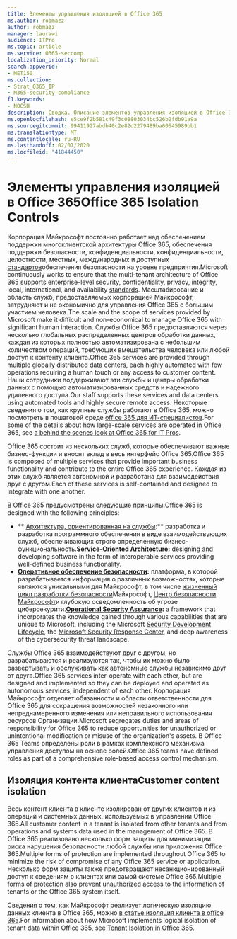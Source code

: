 ```yaml
---
title: Элементы управления изоляцией в Office 365
ms.author: robmazz
author: robmazz
manager: laurawi
audience: ITPro
ms.topic: article
ms.service: O365-seccomp
localization_priority: Normal
search.appverid:
- MET150
ms.collection:
- Strat_O365_IP
- M365-security-compliance
f1.keywords:
- NOCSH
description: Сводка. Описание элементов управления изоляцией в Office 365.
ms.openlocfilehash: e5ce9f2b581c49f3c08803034bc526b2fdb91a9a
ms.sourcegitcommit: 99411927abdb40c2e82d2279489ba60545989bb1
ms.translationtype: MT
ms.contentlocale: ru-RU
ms.lasthandoff: 02/07/2020
ms.locfileid: "41844450"
---
```

# <a name="office-365-isolation-controls"></a><span data-ttu-id="36d51-103">Элементы управления изоляцией в Office 365</span><span class="sxs-lookup"><span data-stu-id="36d51-103">Office 365 Isolation Controls</span></span> 

<span data-ttu-id="36d51-104">Корпорация Майкрософт постоянно работает над обеспечением поддержки многоклиентской архитектуры Office 365, обеспечения поддержки безопасности, конфиденциальности, конфиденциальности, целостности, местных, международных и доступных [стандартов](https://www.microsoft.com/TrustCenter/Compliance?service=Office#Icons)обеспечения безопасности на уровне предприятия.</span><span class="sxs-lookup"><span data-stu-id="36d51-104">Microsoft continuously works to ensure that the multi-tenant architecture of Office 365 supports enterprise-level security, confidentiality, privacy, integrity, local, international, and availability [standards](https://www.microsoft.com/TrustCenter/Compliance?service=Office#Icons).</span></span> <span data-ttu-id="36d51-105">Масштабирование и область служб, предоставляемых корпорацией Майкрософт, затрудняют и не экономично для управления Office 365 с большим участием человека.</span><span class="sxs-lookup"><span data-stu-id="36d51-105">The scale and the scope of services provided by Microsoft make it difficult and non-economical to manage Office 365 with significant human interaction.</span></span> <span data-ttu-id="36d51-106">Службы Office 365 предоставляются через несколько глобальных распределенных центров обработки данных, каждая из которых полностью автоматизирована с небольшим количеством операций, требующих вмешательства человека или любой доступ к контенту клиента.</span><span class="sxs-lookup"><span data-stu-id="36d51-106">Office 365 services are provided through multiple globally distributed data centers, each highly automated with few operations requiring a human touch or any access to customer content.</span></span> <span data-ttu-id="36d51-107">Наши сотрудники поддерживают эти службы и центры обработки данных с помощью автоматизированных средств и надежного удаленного доступа.</span><span class="sxs-lookup"><span data-stu-id="36d51-107">Our staff supports these services and data centers using automated tools and highly secure remote access.</span></span> <span data-ttu-id="36d51-108">Некоторые сведения о том, как крупные службы работают в Office 365, можно посмотреть в пошаговой среде [office 365 для ИТ-специалистов](https://channel9.msdn.com/Events/SharePoint-Conference/2014/SPC202).</span><span class="sxs-lookup"><span data-stu-id="36d51-108">For some of the details about how large-scale services are operated in Office 365, see [a behind the scenes look at Office 365 for IT Pros](https://channel9.msdn.com/Events/SharePoint-Conference/2014/SPC202).</span></span>

<span data-ttu-id="36d51-109">Office 365 состоит из нескольких служб, которые обеспечивают важные бизнес-функции и вносят вклад в весь интерфейс Office 365.</span><span class="sxs-lookup"><span data-stu-id="36d51-109">Office 365 is composed of multiple services that provide important business functionality and contribute to the entire Office 365 experience.</span></span> <span data-ttu-id="36d51-110">Каждая из этих служб является автономной и разработана для взаимодействия друг с другом.</span><span class="sxs-lookup"><span data-stu-id="36d51-110">Each of these services is self-contained and designed to integrate with one another.</span></span>

<span data-ttu-id="36d51-111">В Office 365 предусмотрены следующие принципы:</span><span class="sxs-lookup"><span data-stu-id="36d51-111">Office 365 is designed with the following principles:</span></span>

 - <span data-ttu-id="36d51-112">\*\* [Архитектура, ориентированная на службы](https://msdn.microsoft.com/library/aa480021.aspx):\*\* разработка и разработка программного обеспечения в виде взаимодействующих служб, обеспечивающих строго определенную бизнес-функциональность.</span><span class="sxs-lookup"><span data-stu-id="36d51-112">**[Service-Oriented Architecture](https://msdn.microsoft.com/library/aa480021.aspx):** designing and developing software in the form of interoperable services providing well-defined business functionality.</span></span>
 - <span data-ttu-id="36d51-113">**[Оперативное обеспечение безопасности](https://www.microsoft.com/download/details.aspx?id=40872):** платформа, в которой разрабатывается информация о различных возможностях, которые являются уникальными для Майкрософт, в том числе [жизненный цикл разработки безопасности](https://www.microsoft.com/sdl/default.aspx)Майкрософт, [Центр безопасности Майкрософт](https://technet.microsoft.com/library/dn440717.aspx)и глубокую осведомленность об угрозе циберсекурити.</span><span class="sxs-lookup"><span data-stu-id="36d51-113">**[Operational Security Assurance](https://www.microsoft.com/download/details.aspx?id=40872):** a framework that incorporates the knowledge gained through various capabilities that are unique to Microsoft, including the Microsoft [Security Development Lifecycle](https://www.microsoft.com/sdl/default.aspx), the [Microsoft Security Response Center](https://technet.microsoft.com/library/dn440717.aspx), and deep awareness of the cybersecurity threat landscape.</span></span>

<span data-ttu-id="36d51-114">Службы Office 365 взаимодействуют друг с другом, но разрабатываются и реализуются так, чтобы их можно было развертывать и обслуживать как автономные службы независимо друг от друга.</span><span class="sxs-lookup"><span data-stu-id="36d51-114">Office 365 services inter-operate with each other, but are designed and implemented so they can be deployed and operated as autonomous services, independent of each other.</span></span> <span data-ttu-id="36d51-115">Корпорация Майкрософт отделяет обязанности и области ответственности для Office 365 для сокращения возможностей незаконного или непреднамеренного изменения или неправильного использования ресурсов Организации.</span><span class="sxs-lookup"><span data-stu-id="36d51-115">Microsoft segregates duties and areas of responsibility for Office 365 to reduce opportunities for unauthorized or unintentional modification or misuse of the organization's assets.</span></span> <span data-ttu-id="36d51-116">В Office 365 Teams определены роли в рамках комплексного механизма управления доступом на основе ролей.</span><span class="sxs-lookup"><span data-stu-id="36d51-116">Office 365 teams have defined roles as part of a comprehensive role-based access control mechanism.</span></span>

## <a name="customer-content-isolation"></a><span data-ttu-id="36d51-117">Изоляция контента клиента</span><span class="sxs-lookup"><span data-stu-id="36d51-117">Customer content isolation</span></span>

<span data-ttu-id="36d51-118">Весь контент клиента в клиенте изолирован от других клиентов и из операций и системных данных, используемых в управлении Office 365.</span><span class="sxs-lookup"><span data-stu-id="36d51-118">All customer content in a tenant is isolated from other tenants and from operations and systems data used in the management of Office 365.</span></span> <span data-ttu-id="36d51-119">В Office 365 реализовано несколько форм защиты для минимизации риска нарушения безопасности любой службы или приложения Office 365.</span><span class="sxs-lookup"><span data-stu-id="36d51-119">Multiple forms of protection are implemented throughout Office 365 to minimize the risk of compromise of any Office 365 service or application.</span></span> <span data-ttu-id="36d51-120">Несколько форм защиты также предотвращают несанкционированный доступ к сведениям о клиентах или самой системе Office 365.</span><span class="sxs-lookup"><span data-stu-id="36d51-120">Multiple forms of protection also prevent unauthorized access to the information of tenants or the Office 365 system itself.</span></span>

<span data-ttu-id="36d51-121">Сведения о том, как Майкрософт реализует логическую изоляцию данных клиента в Office 365, можно [в статье изоляция клиента в office 365](office-365-tenant-isolation-overview.md).</span><span class="sxs-lookup"><span data-stu-id="36d51-121">For information about how Microsoft implements logical isolation of tenant data within Office 365, see [Tenant Isolation in Office 365](office-365-tenant-isolation-overview.md).</span></span>
